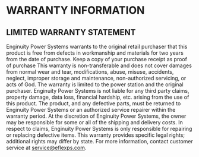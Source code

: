 # WARRANTY INFORMATION
## LIMITED WARRANTY STATEMENT
Enginuity Power Systems warrants to the original retail purchaser that this product is free from defects in workmanship and materials for two years from the date of purchase. Keep a copy of your purchase receipt as proof of purchase
This warranty is non-transferable and does not cover damages from normal wear and tear, modifications, abuse, misuse, accidents, neglect, improper storage and maintenance, non-authorized servicing, or acts of God. The warranty is limited to the power station and the original purchaser. Enginuity Power Systems is not liable for any third party claims, property damage, data loss, financial hardship, etc. arising from the use of this product.
The product, and any defective parts, must be returned to Enginuity Power Systems or an authorized service repairer within the warranty period. At the discretion of Enginuity Power Systems, the owner may be responsible for some or all of the shipping and delivery costs. In respect to claims, Enginuity Power Systems is only responsible for repairing or replacing defective items.
This warranty provides specific legal rights; additional rights may differ by state. For more information, contact customer service at service@eflexps.com.
